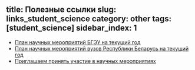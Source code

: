 title: Полезные ссылки
slug: links_student_science
category: other
tags: [student_science]
sidebar_index: 1
---

- [План научных мероприятий БГЭУ на текущий год](http://nir.bseu.by/conference/nauch_konfer_2015.pdf)
- [План научных мероприятий вузов Республики Беларусь на текущий год](http://nir.bseu.by/scientific/study/extkonf/naukarb.pdf)
- [Приглашаем принять участие в научных мероприятиях](http://nir.bseu.by/scientific/study/extkonf.htm)
